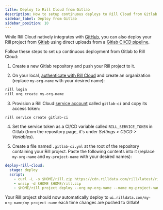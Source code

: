 ```yaml
---
title: Deploy to Rill Cloud from Gitlab
description: How to setup continuous deploys to Rill Cloud from Gitlab
sidebar_label: Deploy from Gitlab
sidebar_position: 10
---
```


While Rill Cloud natively integrates with [GitHub](https://github.com), you can also deploy your Rill project from [Gitlab](https://about.gitlab.com/) using direct uploads from a [Gitlab CI/CD pipeline](https://docs.gitlab.com/ee/ci/quick_start/).

Follow these steps to set up continuous deployment from Gitlab to Rill Cloud:

1. Create a new Gitlab repository and push your Rill project to it.

2. On your local, [authenticate with Rill Cloud](/manage/user-management#logging-into-rill-cloud) and create an organization (replace `my-org-name` with your desired name):
```bash
rill login
rill org create my-org-name
```

3. Provision a Rill Cloud [service account](/reference/cli/service/create.md) called `gitlab-ci` and copy its access token:
```
rill service create gitlab-ci
```

4. Set the service token as a CI/CD variable called `RILL_SERVICE_TOKEN` in Gitlab (from the repository page, it's under _Settings > CI/CD > Variables_).

5. Create a file named `.gitlab-ci.yml` at the root of the repository containing your Rill project. Paste the following contents into it (replace `my-org-name` and `my-project-name` with your desired names):
```yaml
deploy-rill-cloud:
  stage: deploy
  script:
    - curl -L -o $HOME/rill.zip https://cdn.rilldata.com/rill/latest/rill_linux_amd64.zip 
    - unzip -d $HOME $HOME/rill.zip 
    - $HOME/rill project deploy --org my-org-name --name my-project-name --interactive=false --api-token $RILL_SERVICE_TOKEN
```

Your Rill project should now automatically deploy to `ui.rilldata.com/my-org-name/my-project-name` each time changes are pushed to Gitlab!
